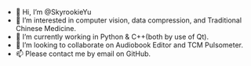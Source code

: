 - 👋 Hi, I’m @SkyrookieYu
- 👀 I’m interested in computer vision, data compression, and Traditional Chinese Medicine.
- 🌱 I’m currently working in Python & C++(both by use of Qt).
- 💞️ I’m looking to collaborate on Audiobook Editor and TCM Pulsometer.
- 📫 Please contact me by email on GitHub. 

<!---
SkyrookieYu/SkyrookieYu is a ✨ special ✨ repository because its `README.md` (this file) appears on your GitHub profile.
You can click the Preview link to take a look at your changes.
--->
